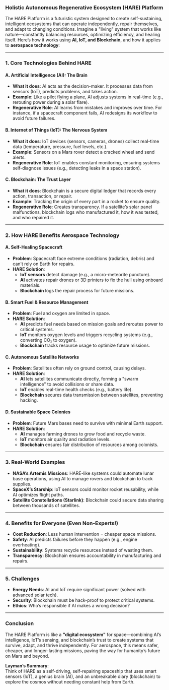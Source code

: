 ### **Holistic Autonomous Regenerative Ecosystem (HARE) Platform**

The HARE Platform is a futuristic system designed to create self-sustaining, intelligent ecosystems that can operate independently, repair themselves, and adapt to changing conditions. Imagine a "living" system that works like nature—constantly balancing resources, optimizing efficiency, and healing itself. Here’s how it works using **AI, IoT, and Blockchain**, and how it applies to **aerospace technology**:

---

### **1. Core Technologies Behind HARE**

#### **A. Artificial Intelligence (AI): The Brain**

- **What it does**: AI acts as the decision-maker. It processes data from sensors (IoT), predicts problems, and takes action.
- **Example**: Like a pilot flying a plane, AI adjusts systems in real-time (e.g., rerouting power during a solar flare).
- **Regenerative Role**: AI learns from mistakes and improves over time. For instance, if a spacecraft component fails, AI redesigns its workflow to avoid future failures.

#### **B. Internet of Things (IoT): The Nervous System**

- **What it does**: IoT devices (sensors, cameras, drones) collect real-time data (temperature, pressure, fuel levels, etc.).
- **Example**: Sensors on a Mars rover detect a cracked wheel and send alerts.
- **Regenerative Role**: IoT enables constant monitoring, ensuring systems self-diagnose issues (e.g., detecting leaks in a space station).

#### **C. Blockchain: The Trust Layer**

- **What it does**: Blockchain is a secure digital ledger that records every action, transaction, or repair.
- **Example**: Tracking the origin of every part in a rocket to ensure quality.
- **Regenerative Role**: Creates transparency. If a satellite’s solar panel malfunctions, blockchain logs who manufactured it, how it was tested, and who repaired it.

---

### **2. How HARE Benefits Aerospace Technology**

#### **A. Self-Healing Spacecraft**

- **Problem**: Spacecraft face extreme conditions (radiation, debris) and can’t rely on Earth for repairs.
- **HARE Solution**:
  - **IoT sensors** detect damage (e.g., a micro-meteorite puncture).
  - **AI** activates repair drones or 3D printers to fix the hull using onboard materials.
  - **Blockchain** logs the repair process for future missions.

#### **B. Smart Fuel & Resource Management**

- **Problem**: Fuel and oxygen are limited in space.
- **HARE Solution**:
  - **AI** predicts fuel needs based on mission goals and reroutes power to critical systems.
  - **IoT** monitors oxygen levels and triggers recycling systems (e.g., converting CO₂ to oxygen).
  - **Blockchain** tracks resource usage to optimize future missions.

#### **C. Autonomous Satellite Networks**

- **Problem**: Satellites often rely on ground control, causing delays.
- **HARE Solution**:
  - **AI** lets satellites communicate directly, forming a "swarm intelligence" to avoid collisions or share data.
  - **IoT** enables real-time health checks (e.g., battery life).
  - **Blockchain** secures data transmission between satellites, preventing hacking.

#### **D. Sustainable Space Colonies**

- **Problem**: Future Mars bases need to survive with minimal Earth support.
- **HARE Solution**:
  - **AI** manages farming drones to grow food and recycle waste.
  - **IoT** monitors air quality and radiation levels.
  - **Blockchain** ensures fair distribution of resources among colonists.

---

### **3. Real-World Examples**

- **NASA’s Artemis Missions**: HARE-like systems could automate lunar base operations, using AI to manage rovers and blockchain to track supplies.
- **SpaceX’s Starship**: IoT sensors could monitor rocket reusability, while AI optimizes flight paths.
- **Satellite Constellations (Starlink)**: Blockchain could secure data sharing between thousands of satellites.

---

### **4. Benefits for Everyone (Even Non-Experts!)**

- **Cost Reduction**: Less human intervention = cheaper space missions.
- **Safety**: AI predicts failures before they happen (e.g., engine overheating).
- **Sustainability**: Systems recycle resources instead of wasting them.
- **Transparency**: Blockchain ensures accountability in manufacturing and repairs.

---

### **5. Challenges**

- **Energy Needs**: AI and IoT require significant power (solved with advanced solar tech).
- **Security**: Blockchain must be hack-proof to protect critical systems.
- **Ethics**: Who’s responsible if AI makes a wrong decision?

---

### **Conclusion**

The HARE Platform is like a **"digital ecosystem"** for space—combining AI’s intelligence, IoT’s sensing, and blockchain’s trust to create systems that survive, adapt, and thrive independently. For aerospace, this means safer, cheaper, and longer-lasting missions, paving the way for humanity’s future on Mars and beyond.

**Layman’s Summary**:  
Think of HARE as a self-driving, self-repairing spaceship that uses smart sensors (IoT), a genius brain (AI), and an unbreakable diary (blockchain) to explore the cosmos without needing constant help from Earth.
